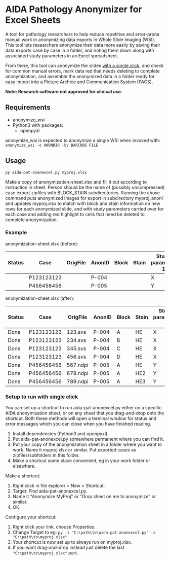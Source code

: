 # AIDA Pathology Anonymizer for Excel Sheets
A tool for pathology researchers to help reduce repetitive and error-prone
manual work in anonymizing data exports in Whole Slide Imaging (WSI).
This tool lets researchers anonymize their data more easily by saving their data
exports case by case in a folder, and noting them down along with associated
study parameters in an Excel spreadsheet.

From there, this tool can anonymize the slides
[with a single click](#setup-to-run-with-single-click), and check for common
manual errors, mark data red that needs deleting to complete anonymization, and
assemble the anonymized data in a folder ready for easy import into a Picture
Archice and Communication System (PACS).

**Note: Research software not approved for clinical use.**

## Requirements

* anonymize_wsi
* Python3 with packages:
  * openpyxl

anonymize_wsi is expected to anonymize a single WSI when invoked with:
`anonymize_wsi -o ANONDIR -bv BARCODE FILE`

## Usage
`py aida-pat-anonexcel.py myproj.xlsx`

Make a copy of anonymization-sheet.xlsx and fill it out according to instruction in sheet.
Person should be the name of (possibly uncompressed) case export zipfiles with
BLOCK_STAIN subdirectories. Running the above command puts anonymized images for
export in subdirectory myproj_anon/ and updates myproj.xlsx to match with
block and stain information on new rows for each anonymized slide, and with
study parameters carried over for each case and adding red highlight to cells
that need be deleted to complete anonymization.

### Example

anonymization-sheet.xlsx (before):

| Status | Case | OrigFile | AnonID | Block | Stain | Study parameter 1 | 2 | … |
| --- | --- | --- | --- | --- | --- |  --- | --- | --- |
| |P123123123| | P-004 |  |  | X | 1 | high |
| |P456456456| | P-005 |  |  | Y | 5 | low |

anonymization-sheet.xlsx (after):

| Status | Case | OrigFile | AnonID | Block | Stain | Study parameter 1 | 2 | … |
| --- | --- | --- | --- |  --- | --- | --- | --- | --- |
| Done | P123123123 | 123.svs | P-004 | A | HE | X | 1 | high |
| Done | P123123123 | 234.svs | P-004 | B | HE | X | 1 | high |
| Done | P123123123 | 345.svs | P-004 | C | HE | X | 1 | high |
| Done | P123123123 | 456.svs | P-004 | D | HE | X | 1 | high |
| Done | P456456456 | 567.ndpi | P-005 | A | HE | Y | 5 | low |
| Done | P456456456 | 678.ndpi | P-005 | A | HE2 | Y | 5 | low |
| Done | P456456456 | 789.ndpi | P-005 | A | HE3 | Y | 5 | low |

### Setup to run with single click
You can set up a shortcut to run aida-pat-anonexcel.py either on a specific AIDA anonymization
sheet, or on any sheet that you drag-and-drop onto the shortcut. Both these
methods will open a terminal window for status and error messages which you can close
when you have finished reading.

1. Install dependencies (Python3 and openpyxl).
2. Put aida-pat-anonexcel.py somewhere permanent where you can find it.
3. Put your copy of the anonymization sheet in a folder where you want to work. Name it myproj.xlsx or similar. Put exported cases as zipfiles/subfolders in this folder.
4. Make a shortcut some place convenient, eg in your work folder or elsewhere.

Make a shortcut:

1. Right click in file explorer > New > Shortcut.
2. Target: Find aida-pat-anonexcel.py.
3. Name it "Anonymize MyProj" or "Drop sheet on me to anonymize" or similar.
4. OK.

Configure your shortcut:

1. Right click your link, choose Properties.
2. Change Target to eg: `py -i "C:\path\to\aida-pat-anonexcel.py" -z "C:\path\to\myproj.xlsx"`
3. Your shortcut is now set up to always run on myproj.xlsx.
4. If you want drag-and-drop instead just delete the last `"C:\path\to\myproj.xlsx"` part.
